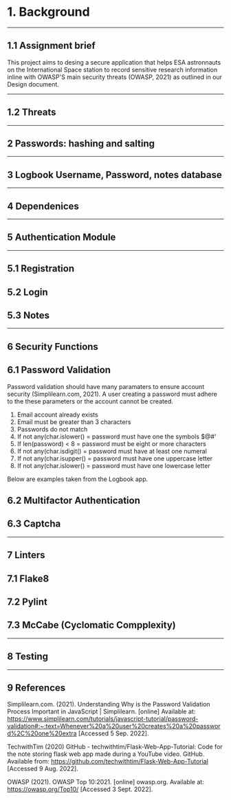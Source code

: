 # 1. Background
-------------------------------------------------------------
## 1.1 Assignment brief

This project aims to desing a secure application that helps ESA astronnauts on the International Space station to record sensitive research information inline with OWASP'S main security threats (OWASP, 2021) as outlined in our Design document.




--------------------------------------------------------------

## 1.2 Threats
------------------------------------------------------------

## 2 Passwords: hashing and salting



--------------------------------------------------------------

## 3 Logbook Username, Password, notes database

-------------------------------------------------------------

## 4 Dependenices

-----------------------------------------------------------

## 5 Authentication Module
------------------------------------------------------------

## 5.1 Registration

## 5.2 Login

## 5.3 Notes

---------------------------------------------------------------
## 6 Security Functions

## 6.1 Password Validation

Password validation should have many paramaters to ensure account security (Simplilearn.com, 2021). A user creating a password must adhere to the these parameters or the account cannot be created. 

1. Email account already exists
2. Email must be greater than 3 characters
3. Passwords do not match
4. If not any(char.islower() = password must have one the symbols $@#'
5. If len(password) < 8 = password must be eight or more characters
6. If not any(char.isdigit() = password must have at least one numeral
7. If not any(char.isupper() = password must have one uppercase letter
8. If not any(char.islower() = password must have one lowercase letter




Below are examples taken from the Logbook app. 

## 6.2 Multifactor Authentication

## 6.3 Captcha

-------------------------------------------------------------

## 7 Linters

## 7.1 Flake8

## 7.2 Pylint

## 7.3 McCabe (Cyclomatic Compplexity)

-------------------------------------------------------------

## 8 Testing

------------------------------------------------------------

## 9 References

Simplilearn.com. (2021). Understanding Why is the Password Validation Process Important in JavaScript | Simplilearn. [online] Available at: https://www.simplilearn.com/tutorials/javascript-tutorial/password-validation#:~:text=Whenever%20a%20user%20creates%20a%20password%2C%20one%20extra [Accessed 5 Sep. 2022].

TechwithTim (2020) GitHub - techwithtim/Flask-Web-App-Tutorial: Code for the note storing flask web app made during a YouTube video. GitHub. Available from: https://github.com/techwithtim/Flask-Web-App-Tutorial [Accessed 9 Aug. 2022].

OWASP (2021). OWASP Top 10:2021. [online] owasp.org. Available at: https://owasp.org/Top10/ [Accessed 3 Sept. 2022].
‌
‌



